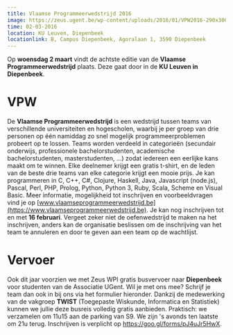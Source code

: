 ```yaml
---
title: Vlaamse Programmeerwedstrijd 2016
image: https://zeus.ugent.be/wp-content/uploads/2016/01/VPW2016-290x300.png
time: 02-03-2016
location: KU Leuven, Diepenbeek
locationlink: B, Campus Diepenbeek, Agoralaan 1, 3590 Diepenbeek
---
```



Op **woensdag 2 maart** vindt de achtste editie van de **Vlaamse Programmeerwedstrijd** plaats. Deze gaat door in de **KU Leuven in Diepenbeek**.

# VPW

De **Vlaamse Programmeerwedstrijd** is een wedstrijd tussen teams van verschillende universiteiten en hogescholen, waarbij je per groep van drie personen op één namiddag zo snel mogelijk programmeerproblemen probeert op te lossen. Teams worden verdeeld in categorieën (secundair onderwijs, professionele bachelorstudenten, academische bachelorstudenten, masterstudenten, ...) zodat iedereen een eerlijke kans maakt om te winnen. Elke deelnemer krijgt een gratis t-shirt, en de leden van de beste drie teams van elke categorie krijgt een mooie prijs. Je kan programmeren in C, C++, C#, Clojure, Haskell, Java, Javascript (node.js), Pascal, Perl, PHP, Prolog, Python, Python 3, Ruby, Scala, Scheme en Visual Basic. Meer informatie, mogelijkheid tot inschrijven en voorbeeldvragen vind je op [www.vlaamseprogrammeerwedstrijd.be](https://www.vlaamseprogrammeerwedstrijd.be). Je kan nog inschrijven tot en met **16 februari**. Vergeet zeker niet de oefenwedstrijd te maken na het inschrijven, anders kan de organisatie beslissen om de inschrijving van het team te annuleren en door te geven aan een team op de wachtlijst.

# Vervoer

Ook dit jaar voorzien we met Zeus WPI gratis busvervoer naar **Diepenbeek** voor studenten van de Associatie UGent. Wil je met ons mee? Schrijf je team dan ook in bij ons via het formulier hieronder. Dankzij de medewerking van de vakgroep **TWIST** (Toegepaste Wiskunde, Informatica en Statistiek) kunnen we jullie deze busreis volledig gratis aanbieden. Praktisch: we verzamelen om 11u15 aan de parking van S9\. We zijn 's avonds ten laatste om 21u terug. Inschrijven is verplicht op <https://goo.gl/forms/pJ4uJr5HwX>.
